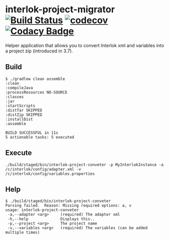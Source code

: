# interlok-project-migrator [![Build Status](https://travis-ci.org/adaptris/interlok-project-migrator.svg?branch=develop)](https://travis-ci.org/adaptris/interlok-project-migrator) [![codecov](https://codecov.io/gh/adaptris/interlok-project-migrator/branch/develop/graph/badge.svg)](https://codecov.io/gh/adaptris/interlok-project-migrator) [![Codacy Badge](https://api.codacy.com/project/badge/Grade/8ee663bc89d14733bce1e99ba1aa9ea6)](https://www.codacy.com/app/adaptris/interlok-project-migrator?utm_source=github.com&amp;utm_medium=referral&amp;utm_content=adaptris/interlok-project-migrator&amp;utm_campaign=Badge_Grade)

Helper application that allows you to convert Interlok xml and variables into a project zip (introduced in 3.7).

## Build
```
$ ./gradlew clean assemble
:clean
:compileJava
:processResources NO-SOURCE
:classes
:jar
:startScripts
:distTar SKIPPED
:distZip SKIPPED
:installDist
:assemble

BUILD SUCCESSFUL in 11s
5 actionable tasks: 5 executed
```

## Execute
```
./build/staged/bin/interlok-project-conveter -p MyInterlokInstance -a /c/interlok/config/adapter.xml -v /c/interlok/config/variables.properties
```

## Help
```
$ ./build/staged/bin/interlok-project-conveter
Parsing failed.  Reason: Missing required options: a, v
usage: interlok-project-conveter
 -a,--adapter <arg>     (required) The adapter xml
 -h,--help              Displays this..
 -p,--project <arg>     The project name
 -v,--variables <arg>   (required) The variables (can be added multiple times)
```
